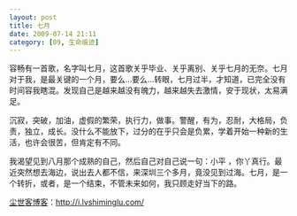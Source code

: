 ```yaml
---
layout: post
title: 七月
date: 2009-07-14 21:11
category: [09, 生命痕迹]
---
```

容畅有一首歌，名字叫七月，这首歌关乎毕业、关乎离别、关乎七月的无奈。七月对于我，是最关键的一个月，要么…要么…转眼，七月过半，才知道，已完全没有时间容我瞎混。发现自己是越来越没有魄力，越来越失去激情，安于现状，太易满足。

沉寂，突破，加油，虚假的繁荣，执行力，做事。警醒，有为，忍耐，大格局，负责，独立，成长。没什么不能放下，过分的在乎只会是负累，学着开始一种新的生活，也许会很苦，但肯定有不同。

我渴望见到八月那个成熟的自己，然后自己对自己说一句：小平 ，你丫真行。最近突然想去海边，说出去人都不信，来深圳三个多月，竟没见到过海。七月，是一个转折，或者，是一个结束，不管未来如何，我只顾走好当下的路。

<a href="http://i.lvshiminglu.com/">尘世客博客</a>：<a href="http://i.lvshiminglu.com/">http://i.lvshiminglu.com/</a>

